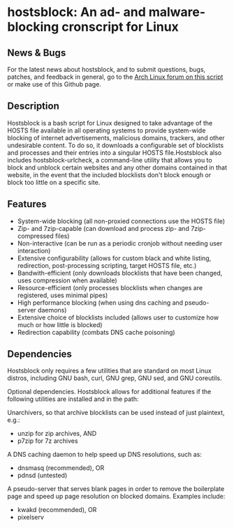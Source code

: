 hostsblock: An ad- and malware-blocking cronscript for Linux
==========

News & Bugs
-----------
For the latest news about hostsblock, and to submit questions, bugs, patches, and feedback in general, go to the [Arch Linux forum on this script](https://bbs.archlinux.org/viewtopic.php?id=139784) or make use of this Github page.

Description
-----------
Hostsblock is a bash script for Linux designed to take advantage of the HOSTS file available in all operating systems to provide system-wide blocking of internet advertisements, malicious domains, trackers, and other undesirable content. To do so, it downloads a configurable set of blocklists and processes and their entries into a singular HOSTS file.Hostsblock also includes hostsblock-urlcheck, a command-line utility that allows you to block and unblock certain websites and any other domains contained in that website, in the event that the included blocklists don't block enough or block too little on a specific site.

Features
--------
* System-wide blocking (all non-proxied connections use the HOSTS file)
* Zip- and 7zip-capable (can download and process zip- and 7zip-compressed files)
* Non-interactive (can be run as a periodic cronjob without needing user interaction)
* Extensive configurability (allows for custom black and white listing, redirection, post-processing scripting, target HOSTS file, etc.)
* Bandwith-efficient (only downloads blocklists that have been changed, uses compression when available)
* Resource-efficient (only processes blocklists when changes are registered, uses minimal pipes)
* High performance blocking (when using dns caching and pseudo-server daemons)
* Extensive choice of blocklists included (allows user to customize how much or how little is blocked)
* Redirection capability (combats DNS cache poisoning)

Dependencies
------------
Hostsblock only requires a few utilities that are standard on most Linux distros, including GNU bash, curl, GNU grep, GNU sed, and GNU coreutils.

Optional dependencies. Hostsblock allows for additional features if the following utilities are installed and in the path:

Unarchivers, so that archive blocklists can be used instead of just plaintext, e.g.:
* unzip for zip archives, AND
* p7zip for 7z archives

A DNS caching daemon to help speed up DNS resolutions, such as:
* dnsmasq (recommended), OR
* pdnsd (untested)

A pseudo-server that serves blank pages in order to remove the boilerplate page and speed up page resolution on blocked domains. Examples include:
* kwakd (recommended), OR
* pixelserv
